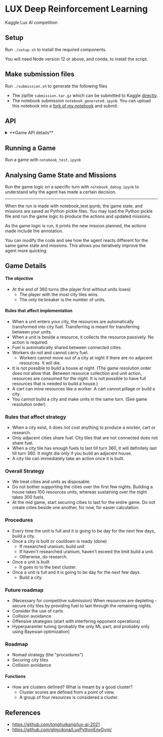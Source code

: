 # **LUX Deep Reinforcement Learning**
Kaggle Lux AI competition

## **Setup**

Run `./setup.sh` to install the required components.

You will need Node version 12 or above, and conda, to install the script.



## **Make submission files**

Run `./submission.sh` to generate the following files

- The zipfile `submission.tar.gz` which can be submitted to Kaggle [directly](https://www.kaggle.com/c/lux-ai-2021/submissions).
- The notebook submission `notebook_generated.ipynb`. You can upload this notebook into a [fork of my notebook](https://www.kaggle.com/kernels/fork-version/73552476) and submit.


## **API**
<details>
<summary> **Game API details** </summary>

### game_state

The `game_state` object is provided to you and contains the complete information about the current state of the game at the current turn `game_state.turn`. Each agent/player in the game has an id, with your bot's id equal to `game_state.id` and the other team's id being `(game_state.id + 1) % 2`.

Additionally in the game state, are the following nested objects, `map` of type [GameMap](#GameMap), and `players` which is a list with two [Player](#Player) objects indexed by the player's team id. The kits will show how to retrieve those objects. The rest of this section details the properties and methods of each type of object used in the kits.

### <u>GameMap</u>

The map is organized such that the top left corner of the map is at `(0, 0)` and the bottom right is at `(width, height)`. The map is always square.

Properties:

- `height: int` - the height of the map (along the y direction)
- `width: int` - the width of the map (along the x direction)
- `map: List[List[Cell]]` - A 2D array of [Cell](#Cell) objects, defining the current state of the map. `map[y][x]` represents the cell at coordinates (x, y) with `map[0][0]` being the top left Cell.

Methods:

- `get_cell_by_pos(pos: Position) -> Cell` - returns the [Cell](#Cell) at the given pos
- `get_cell(x: int, y: int) -> Cell` - returns the [Cell](#Cell) at the given x, y coordinates

### <u>Position</u>

Properties:

- `x: int` - the x coordinate of the [Position](#Position)
- `y: int` - the y coordinate of the [Position](#Position)

Methods:

- `is_adjacent(pos: Position) -> bool` - returns true if this [Position](#Position) is adjacent to `pos`. False otherwise

- `equals(pos: Position) -> bool` - returns true if this [Position](#Position) is equal to the other `pos` object by checking x, y coordinates. False otherwise

- `translate(direction: DIRECTIONS, units: int) -> Position` - returns the [Position](#Position) equal to going in a `direction` `units` number of times from this [Position](#Position)

- `distance_to(pos: Position) -> float` - returns the [Manhattan (rectilinear) distance](https://en.wikipedia.org/wiki/Taxicab_geometry) from this [Position](#Position) to `pos`

- `direction_to(target_pos: Position) -> DIRECTIONS` - returns the direction that would move you closest to `target_pos` from this [Position](#Position) if you took a single step. In particular, will return `DIRECTIONS.CENTER` if this [Position](#Position) is equal to the `target_pos`. Note that this does not check for potential collisions with other units but serves as a basic pathfinding method

### <u>Cell</u>

Properties:

- `pos: Position`
- `resource: Resource` - contains details of a Resource at this [Cell](#Cell). This may be equal to `None` or `null` equivalents in other languages. You should always use the function `has_resource` to check if this [Cell](#Cell) has a Resource or not
- `road: float` - the amount of Cooldown subtracted from a [Unit's](#Unit) Cooldown whenever they perform an action on this tile. If there are roads, the more developed the road, the higher this Cooldown rate value is. Note that a [Unit](#Unit) will always gain a base Cooldown amount whenever any action is performed.
- `citytile: CityTile` - the citytile that is on this [Cell](#Cell). Equal to `none` or `null` equivalents in other languages if there is no [CityTile](#CityTile) here.

Methods:

- `has_resource() -> bool` - returns true if this [Cell](#Cell) has a non-depleted Resource, false otherwise

### <u>City</u>

Properties:

- `cityid: str` - the id of this [City](#City). Each [City](#City) id in the game is unique and will never be reused by new cities
- `team: int` - the id of the team this [City](#City) belongs to.
- `fuel: float` - the fuel stored in this [City](#City). This fuel is consumed by all CityTiles in this [City](#City) during each turn of night.
- `citytiles: list[CityTile]` - a list of [CityTile](#CityTile) objects that form this one [City](#City) collectively. A [City](#City) is defined as all CityTiles that are connected via adjacent CityTiles.

Methods:

- `get_light_upkeep() -> float` - returns the light upkeep per turn of the [City](#City). Fuel in the [City](#City) is subtracted by the light upkeep each turn of night.

### <u>CityTile</u>

Properties:

- `cityid: str` - the id of the [City](#City) this [CityTile](#CityTile) is a part of. Each [City](#City) id in the game is unique and will never be reused by new cities
- `team: int` - the id of the team this [CityTile](#CityTile) belongs to.
- `pos: Position` - the [Position](#Position) of this [City](#City) on the map
- `cooldown: float` - the current Cooldown of this [City](#City).

Methods:

- `can_act() -> bool` - whether this [City](#City) can perform an action this turn, which is when the Cooldown is less than 1

- `research() -> str` - returns the research action

- `build_worker() -> str` - returns the build worker action. When applied and requirements are met, a worker will be built at the [City](#City).

- `build_cart() -> str` - returns the build cart action. When applied and requirements are met, a cart will be built at the [City](#City).

### <u>Unit</u>

Properties:

- `pos: Position` - the [Position](#Position) of this [Unit](#Unit) on the map
- `team: int` - the id of the team this [Unit](#Unit) belongs to.
- `id: str` - the id of this [Unit](#Unit). This is unique and cannot be repeated by any other [Unit](#Unit) or [City](#City)
- `cooldown: float` - the current Cooldown of this [Unit](#Unit). Note that when this is less than 1, the [Unit](#Unit) can perform an action
- `cargo.wood: int` - the amount of wood held by this [Unit](#Unit)
- `cargo.coal: int` - the amount of coal held by this [Unit](#Unit)
- `cargo.uranium: int` - the amount of uranium held by this [Unit](#Unit)

Methods:

- `get_cargo_space_left(): int` - returns the amount of space left in the cargo of this [Unit](#Unit). Note that any Resource takes up the same space, e.g. 70 wood takes up as much space as 70 uranium, but 70 uranium would produce much more fuel than wood when deposited at a [City](#City)
- `can_build(game_map: GameMap): bool` - returns true if the [Unit](#Unit) can build a [City](#City) on the tile it is on now. False otherwise. Checks that the tile does not have a Resource over it still and the [Unit](#Unit) has a Cooldown of less than 1
- `can_act(): bool`  - returns true if the [Unit](#Unit) can perform an action. False otherwise. Essentially checks whether the Cooldown of the [Unit](#Unit) is less than 1
- `move(dir): str` - returns the move action. When applied, [Unit](#Unit) will move in the specified direction by one [Unit](#Unit), provided there are no other units in the way or opposition cities. ([Units](#Unit) can stack on top of each other however when over a friendly [City](#City))
- `transfer(dest_id, resourceType, amount): str` - returns the transfer action. Will transfer from this [Unit](#Unit) the selected Resource type by the desired amount to the [Unit](#Unit) with id `dest_id` given that both units are adjacent at the start of the turn. (This means that a destination [Unit](#Unit) can receive a transfer of resources by another [Unit](#Unit) but also move away from that [Unit](#Unit))
- `build_city(): str` - returns the build [City](#City) action. When applied, [Unit](#Unit) will try to build a [City](#City) right under itself provided it is an empty tile with no [City](#City) or resources and the worker is carrying 100 units of resources. All resources are consumed if the city is succesfully built.
- `pillage(): str` - returns the pillage action. When applied, [Unit](#Unit) will pillage the tile it is currently on top of and remove 0.5 of the road level.

### <u>Player</u>

This contains information on a particular player of a particular team.

Properties:

- `team: int` - the team id of this player

- `research_points: int` - the current total number of research points the player's team has
- `units: list[Unit]` - a list of every [Unit](#Unit) owned by this player's team.
- `cities: Dict[str, City]` - a dictionary / map mapping [City](#City) id to each separate [City](#City) owned by this player's team. To get the individual CityTiles, you will need to access the `citytiles` property of the [City](#City).

Methods:

- `researched_coal() - bool` - whether or not this player's team has researched coal and can mine coal.
- `researched_uranium() - bool` - whether or not this player's team has researched uranium and can mine uranium.

### <u>Annotate</u>

The annotation object lets you create annotation commands that show up on the visualizer when debug mode is turned on. Note that these commands are stripped by competition servers but are available to see when running matches locally.

Methods

- `circle(x: int, y: int) -> str` - returns the draw circle annotation action. Will draw a unit sized circle on the visualizer at the current turn centered at the [Cell](#Cell) at the given x, y coordinates

- `x(x: int, y: int) -> str` - returns the draw X annotation action. Will draw a unit sized X on the visualizer at the current turn centered at the [Cell](#Cell) at the given x, y coordinates

- `line(x1: int, y1: int, x2: int, y2: int) -> str` - returns the draw line annotation action. Will draw a line from the center of the [Cell](#Cell) at (x1, y1) to the center of the [Cell](#Cell) at (x2, y2)

- `text(x: int, y: int, message: str, fontsize: int = 16) -> str:` - returns the draw text annotation action. Will write text on top of the tile at (x, y) with the particular message and fontsize

- `sidetext(message: str) -> str:` - returns the draw side text annotation action. Will write text that is displayed on that turn on the side of the visualizer

Note that all of these will be colored according to the team that created the annotation (blue or orange)

### <u>GameConstants</u>

This will contain constants on all game parameters like the max turns, the light upkeep of CityTiles etc.

If there are any crucial changes to the starter kits, typically only this object will change.

</details>

## **Running a Game**

Run a game with `notebook_test.ipynb`


## **Analysing Game State and Missions**

Run the game logic on a specific turn with `notebook_debug.ipynb` to understand why the agent has made a certain decision.

---

When the run is made with notebook_test.ipynb, the game state, and missions are saved as Python pickle files. You may load the Python pickle file and run the game logic to produce the actions and updated missions.

As the game logic is run, it prints the new mission planned, the actions made include the annotation.

You can modify the code and see how the agent reacts different for the same game state and missions. This allows you iteratively improve the agent more quicking.

## **Game Details**
#### The objective

- At the end of 360 turns (the player first without units loses)
  - The player with the most city tiles wins.
  - The only tie breaker is the number of units.


#### Rules that affect implementation

- When a unit enters your city, the resources are automatically transformed into city fuel. Transferring is meant for transferring between your units.
- When a unit is beside a resource, it collects the resource passively. No action is required.
- Fuel is automatically shared between connected cities.
- Workers do not and cannot carry fuel.
  - Workers cannot move out of a city at night if there are no adjacent resources. It will die.
- It is not possible to build a house at night. (The game resolution order does not allow that. Between resource collection and unit action, resources are consumed for the night. It is not possible to have full resources that is needed to build a house.)
- A cart can mine resources like a worker. A cart cannot pillage or build a city.
- You cannot build a city and make units in the same turn. (See game resolution order)



### Rules that affect strategy

- When a city exist, it does not cost anything to produce a worker, cart or research.
- Only adjacent cities share fuel. City tiles that are not connected does not share fuel.
- When a city tile has enough fuels to last till turn 360, it will definitely last till turn 360. It might die only if you build an adjacent house.
- A city tile can immediately take an action once it is built.


### Overall Strategy

- We treat cities and units as disposable.
- Do not bother supporting the cities over the first few nights. Building a house takes 100 resources units, whereas sustaining over the night takes 300 fuels.
- At the mid game, start securing cities to last for the entire game. Do not create cities beside one another, for now, for easier calculation.



### Procedures

- Every time the unit is full and it is going to be day for the next few days, build a city.
- Once a city is built or cooldown is ready (done)
  - If researched uranium, build unit
  - If haven't researched uranium, haven't exceed the limit  build a unit.
  - Otherwise, do research.
- Once a unit is built
  - It goes to to the best cluster.
- Once a unit is full and it is going to be day for the next few days.
  - Build a city.



### Future roadmap

- (Necessary for competitive submission) When resources are depleting - secure city tiles by providing fuel to last through the remaining nights.
- Consider the use of carts
- Collision avoidance
- Offensive strategies (start with interfering opponent operations)
- Hyperparamter tuning (probably the only ML part, and probably only using Bayesian optimization)



### Roadmap

- Nomad strategy (the "procedures")
- Securing city tiles
- Collision avoidance



#### Functions

- How are clusters defined? What is meant by a good cluster?
  - Cluster scores are defined from a point of view.
  - A group of four resources is considered a cluster.


## **References**
- https://github.com/tonghuikang/lux-ai-2021
- https://github.com/glmcdona/LuxPythonEnvGym/